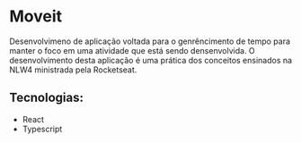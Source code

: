 # Moveit

Desenvolvimeno de aplicação voltada para o genrêncimento de tempo para manter o foco em uma atividade que está sendo densenvolvida. O desenvolvimento desta aplicação é uma prática dos conceitos ensinados na NLW4 ministrada pela Rocketseat.

## Tecnologias:
- React
- Typescript
